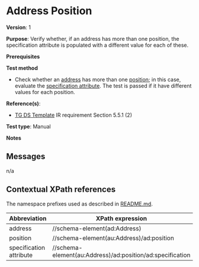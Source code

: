 # Address Position

**Version**: 1

**Purpose**: Verify whether, if an address has more than one position, the specification attribute is populated with a different value for each of these.

**Prerequisites**

**Test method**

* Check whether an [address](#address) has more than one [position](#position); in this case, evaluate the [specification attribute](#specification). The test is passed if it have different values for each position.

  
**Reference(s)**: 

* [TG DS Template](http://inspire.ec.europa.eu/id/ats/data-ad/3.2/ad-as/README#ref_TG_DS_tmpl) IR requirement Section 5.5.1 (2)

**Test type**: Manual

**Notes**

## Messages

n/a

## Contextual XPath references

The namespace prefixes used as described in [README.md](http://inspire.ec.europa.eu/id/ats/data-ad/3.1/ad-as/README#namespaces).

Abbreviation                                               |  XPath expression
---------------------------------------------------------- | -------------------------------------------------------------------------
address <a name="address"></a>   | //schema-element(ad:Address)
position <a name="position"></a>   | //schema-element(au:Address)/ad:position
specification attribute <a name="specification"></a>  | //schema-element(au:Address)/ad:position/ad:specification
